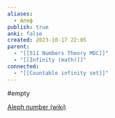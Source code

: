 ```yaml
---
aliases:
  - Алеф
publish: true
anki: false
created: 2023-10-17 22:05
parent:
  - "[[511 Numbers Theory MOC]]"
  - "[[Infinity (math)]]"
connected:
  - "[[Countable infinity set]]"
---
```

#empty












[Aleph number (wiki)](https://en.wikipedia.org/wiki/Aleph_number)

